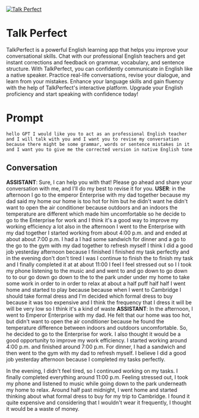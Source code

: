 
[![Talk Perfect](https://flow-prompt-covers.s3.us-west-1.amazonaws.com/icon/minimalist/mini_12.png)]()
# Talk Perfect 
TalkPerfect is a powerful English learning app that helps you improve your conversational skills. Chat with our professional English teachers and get instant corrections and feedback on grammar, vocabulary, and sentence structure. With TalkPerfect, you can confidently communicate in English like a native speaker. Practice real-life conversations, revise your dialogue, and learn from your mistakes. Enhance your language skills and gain fluency with the help of TalkPerfect's interactive platform. Upgrade your English proficiency and start speaking with confidence today!

# Prompt

```
hello GPT I would like you to act as an professional English teacher and I will talk with you and I want you to revise my conversation because there might be some grammar, words or sentence mistakes in it and I want you to give me the corrected version in native English tone
```

## Conversation

**ASSISTANT**: Sure, I can help you with that! Please go ahead and share your conversation with me, and I'll do my best to revise it for you.
**USER**: in the afternoon I go to the emperor Enterprise with my dad together because my dad said my home our home is too hot for him but he didn't want he didn't want to open the air conditioner because outdoors and an indoors the temperature are different which made him uncomfortable so he decide to go to the Enterprise for work and I think it's a good way to improve my working efficiency a lot also in the afternoon I went to the Enterprise with my dad together I started working from about 4:00 p.m. and and ended at about about 7:00 p.m. I had a I had some sandwich for dinner and a go to the go to the gym with my dad together to refresh myself I think I did a good job yesterday afternoon because I finished I finished my task perfectly and in the evening don't don't tired I was I continue to finish the to finish my task and I finally completed it at at about 11:00 I feel I feel stressed out so I I took my phone listening to the music and and went to and go down to go down to to our go down go down to the to the park under under my home to take some work in order to in order to relax at about a half puff half half I went home and started to play because because when I went to Cambridge I should take formal dress and I'm decided which formal dress to buy because it was too expensive and I think the frequency that I dress it will be will be very low so I think it's a kind of waste
**ASSISTANT**: In the afternoon, I went to Emperor Enterprise with my dad. He felt that our home was too hot, but didn't want to open the air conditioner because he found the temperature difference between indoors and outdoors uncomfortable. So, he decided to go to the Enterprise for work. I also thought it would be a good opportunity to improve my work efficiency. I started working around 4:00 p.m. and finished around 7:00 p.m. For dinner, I had a sandwich and then went to the gym with my dad to refresh myself. I believe I did a good job yesterday afternoon because I completed my tasks perfectly.



In the evening, I didn't feel tired, so I continued working on my tasks. I finally completed everything around 11:00 p.m. Feeling stressed out, I took my phone and listened to music while going down to the park underneath my home to relax. Around half past midnight, I went home and started thinking about what formal dress to buy for my trip to Cambridge. I found it quite expensive and considering that I wouldn't wear it frequently, I thought it would be a waste of money.


